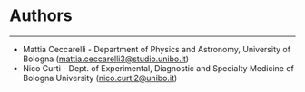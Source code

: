 # Authors #

----------
- Mattia Ceccarelli - Department of Physics and Astronomy, University of Bologna ([mattia.ceccarelli3@studio.unibo.it](mailto:mattia.ceccarelli3@studio.unibo.it))
- Nico Curti - Dept. of Experimental, Diagnostic and Specialty Medicine of Bologna University ([nico.curti2@unibo.it](mailto:nico.curti2@unibo.it))

